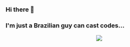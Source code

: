 ### Hi there 👋
### I'm just a Brazilian guy can cast codes...
<!--
**raibm/raibm** is a ✨ _special_ ✨ repository because its `README.md` (this file) appears on your GitHub profile.

Here are some ideas to get you started:

- 🔭 I’m currently working on ...
- 🌱 I’m currently learning ...
- 👯 I’m looking to collaborate on ...
- 🤔 I’m looking for help with ...
- 💬 Ask me about ...
- 📫 How to reach me: ...
- 😄 Pronouns: ...
### :two_hearts: Status: In a relationship with Typescript;
### ⚡ Fun fact: i can't fly.
-->

<p align="center">
    <img src='https://media.giphy.com/media/cuMtz52uwvh3GSSIps/giphy.gif' />
<!--<a><img src="https://github-readme-stats.vercel.app/api?username=raibm&show_icons=true&theme=graywhite" /></a>-->
</p>
